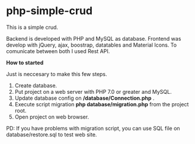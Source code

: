 # php-simple-crud
This is a simple crud.

Backend is developed with PHP and MySQL as database.
Frontend was develop with jQuery, ajax, boostrap, datatables and Material Icons.
To comunicate between both I used Rest API.

**How to started**

Just is neccesary to make this few steps.

1. Create database.
2. Put project on a web server with PHP 7.0 or greater and MySQL.
3. Update database config on **/database/Connection.php** .
4. Execute script migration **php database/migration.php** from the project root.
5. Open project on web browser.

PD: If you have problems with migration script, you can use SQL file on database/restore.sql to test web site.


